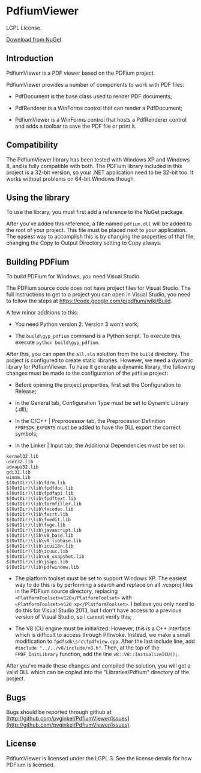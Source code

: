 # PdfiumViewer

LGPL License.

[Download from NuGet](http://nuget.org/packages/PdfiumViewer).

## Introduction

PdfiumViewer is a PDF viewer based on the PDFium project.

PdfiumViewer provides a number of components to work with PDF files:

* PdfDocument is the base class used to render PDF documents;

* PdfRenderer is a WinForms control that can render a PdfDocument;

* PdfiumViewer is a WinForms control that hosts a PdfRenderer control and
  adds a toolbar to save the PDF file or print it.

## Compatibility

The PdfiumViewer library has been tested with Windows XP and Windows 8, and
is fully compatible with both. The PDFium library included in this project
is a 32-bit version, so your .NET application need to be 32-bit too. It works
without problems on 64-bit Windows though.

## Using the library

To use the library, you must first add a reference to the NuGet package.

After you've added this reference, a file named `pdfium.dll` will be added to the root
of your project. This file must be placed next to your application. The easiest way
to accomplish this is by changing the properties of that file, changing the
Copy to Output Directory setting to Copy always.

## Building PDFium

To build PDFium for Windows, you need Visual Studio.

The PDFium source code does not have project files for Visual Studio. The full instructions
to get to a project you can open in Visual Studio, you need to follow the steps at
https://code.google.com/p/pdfium/wiki/Build.

A few minor additions to this:

* You need Python version 2. Version 3 won't work;

* The `build\gyp_pdfium` command is a Python script. To execute this, execute `python build\gyp_pdfium`.

After this, you can open the `all.sln` solution from the `build` directory. The project
is configured to create static libraries. However, we need a dynamic library for PdfiumViewer.
To have it generate a dynamic library, the following changes must be made to the configuration
of the `pdfium` project:

* Before opening the project properties, first set the Configuration to Release;

* In the General tab, Configuration Type must be set to Dynamic Library (.dll);

* In the C/C++ | Preprocessor tab, the Preprocessor Definition `FPDFSDK_EXPORTS` must be
  added to have the DLL export the correct symbols;

* In the Linker | Input tab, the Additional Dependencies must be set to:

```
kernel32.lib
user32.lib
advapi32.lib
gdi32.lib
winmm.lib
$(OutDir)\lib\fdrm.lib
$(OutDir)\lib\fpdfdoc.lib
$(OutDir)\lib\fpdfapi.lib
$(OutDir)\lib\fpdftext.lib
$(OutDir)\lib\formfiller.lib
$(OutDir)\lib\fxcodec.lib
$(OutDir)\lib\fxcrt.lib
$(OutDir)\lib\fxedit.lib
$(OutDir)\lib\fxge.lib
$(OutDir)\lib\javascript.lib
$(OutDir)\lib\v8_base.lib
$(OutDir)\lib\v8_libbase.lib
$(OutDir)\lib\icui18n.lib
$(OutDir)\lib\icuuc.lib
$(OutDir)\lib\v8_snapshot.lib
$(OutDir)\lib\jsapi.lib
$(OutDir)\lib\pdfwindow.lib
```

* The platform toolset must be set to support Windows XP. The easiest way to do this is by
  performing a search and replace on all .vcxproj files in the PDFium source directory,
  replacing `<PlatformToolset>v120</PlatformToolset>` with `<PlatformToolset>v120_xp</PlatformToolset>`.
  I believe you only need to do this for Visual Studio 2013, but I don't have access to a
  previous version of Visual Studio, so I cannot verify this;

* The V8 ICU engine must be initialized. However, this is a C++ interface which is difficult
  to access through P/Invoke. Instead, we make a small modification to `fpdfsdk\src\fpdfview.cpp`.
  After the last include line, add `#include "../../v8/include/v8.h"`. Then, at the top of
  the `FPDF_InitLibrary` function, add the line `v8::V8::InitializeICU();`.

After you've made these changes and compiled the solution, you will get a valid DLL
which can be copied into the "Libraries/Pdfium" directory of the project.

## Bugs

Bugs should be reported through github at
[http://github.com/pvginkel/PdfiumViewer/issues](http://github.com/pvginkel/PdfiumViewer/issues).

## License

PdfiumViewer is licensed under the LGPL 3. See the license details for how PDFium is licensed.
